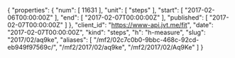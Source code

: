{
  "properties": {
    "num": [
      11631
    ],
    "unit": [
      "steps"
    ],
    "start": [
      "2017-02-06T00:00:00Z"
    ],
    "end": [
      "2017-02-07T00:00:00Z"
    ],
    "published": [
      "2017-02-07T00:00:00Z"
    ]
  },
  "client_id": "https://www-api.jvt.me/fit",
  "date": "2017-02-07T00:00:00Z",
  "kind": "steps",
  "h": "h-measure",
  "slug": "2017/02/aq9ke",
  "aliases": [
    "/mf2/02c7c0b0-9bbc-468c-92cd-eb949f97569c/",
    "/mf2/2017/02/aq9ke",
    "/mf2/2017/02/Aq9Ke"
  ]
}
